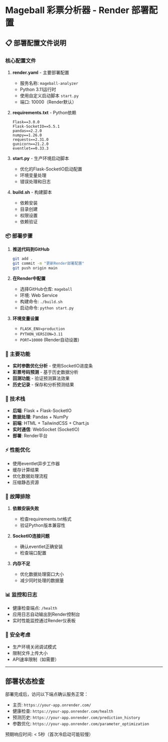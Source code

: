 # Mageball 彩票分析器 - Render 部署配置

## 📋 部署配置文件说明

### 核心配置文件

1. **render.yaml** - 主要部署配置
   - 服务名称: `mageball-analyzer`
   - Python 3.11运行时
   - 使用自定义启动脚本 `start.py`
   - 端口: 10000（Render默认）

2. **requirements.txt** - Python依赖
   ```
   Flask==3.0.0
   Flask-SocketIO==5.5.1
   pandas==2.2.0
   numpy==1.26.0
   requests==2.31.0
   gunicorn==21.2.0
   eventlet==0.33.3
   ```

3. **start.py** - 生产环境启动脚本
   - 优化的Flask-SocketIO启动配置
   - 环境变量处理
   - 错误处理和日志

4. **build.sh** - 构建脚本
   - 依赖安装
   - 目录创建
   - 权限设置
   - 依赖验证

### 📦 部署步骤

1. **推送代码到GitHub**
   ```bash
   git add .
   git commit -m "更新Render部署配置"
   git push origin main
   ```

2. **在Render中配置**
   - 选择GitHub仓库: `mageball`
   - 环境: Web Service
   - 构建命令: `./build.sh`
   - 启动命令: `python start.py`

3. **环境变量设置**
   - `FLASK_ENV=production`
   - `PYTHON_VERSION=3.11`
   - `PORT=10000` (Render自动设置)

### 🚀 主要功能

- **实时参数优化分析** - 使用SocketIO进度条
- **彩票号码预测** - 基于历史数据分析
- **回测功能** - 验证预测算法效果
- **历史记录** - 保存和分析预测结果

### 🔧 技术栈

- **后端**: Flask + Flask-SocketIO
- **数据处理**: Pandas + NumPy
- **前端**: HTML + TailwindCSS + Chart.js
- **实时通信**: WebSocket (SocketIO)
- **部署**: Render平台

### ⚡ 性能优化

- 使用eventlet异步工作器
- 缓存计算结果
- 优化数据处理流程
- 压缩静态资源

### 🐛 故障排除

1. **依赖安装失败**
   - 检查requirements.txt格式
   - 验证Python版本兼容性

2. **SocketIO连接问题**
   - 确认eventlet正确安装
   - 检查端口配置

3. **内存不足**
   - 优化数据处理窗口大小
   - 减少同时处理的数据量

### 📊 监控和日志

- 健康检查端点: `/health`
- 应用日志自动输出到Render控制台
- 实时性能监控通过Render仪表板

### 🔐 安全考虑

- 生产环境关闭调试模式
- 限制文件上传大小
- API速率限制（如需要）

---

## 部署状态检查

部署完成后，访问以下端点确认服务正常：

- 主页: `https://your-app.onrender.com/`
- 健康检查: `https://your-app.onrender.com/health`
- 预测历史: `https://your-app.onrender.com/prediction_history`
- 参数优化: `https://your-app.onrender.com/parameter_optimization`

预期响应时间: < 5秒（首次冷启动可能较慢）